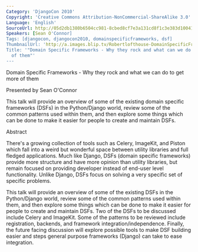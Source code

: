 ```yaml
---
Category: 'DjangoCon 2010'
Copyright: 'Creative Commons Attribution-NonCommercial-ShareAlike 3.0'
Language: 'English'
SourceUrl: http://05d2db1380b6504cc981-8cbed8cf7e3a131cd8f1c3e383d10041.r93.cf2.rackcdn.com/djangocon-2010/54_domain-specific-frameworks-why-they-rock-and-what-can-we-do-to-get-more-of-them.flv
Speakers: [Sean O'Connor]
Tags: [djangocon, djangocon2010, domainspecificframeworks, dsf]
ThumbnailUrl: 'http://a.images.blip.tv/Robertlofthouse-DomainSpecificFrameworksWhyTheyRockAndWhatCanWeDoTo103-637.jpg'
Title: '"Domain Specific Frameworks - Why they rock and what can we do to get more
  of them"'
---
```

Domain Specific Frameworks - Why they rock and what we can do to get more of
them

Presented by Sean O'Connor

This talk will provide an overview of some of the existing domain specific
frameworks (DSFs) in the Python/Django world, review some of the common
patterns used within them, and then explore some things which can be done to
make it easier for people to create and maintain DSFs.

Abstract

There's a growing collection of tools such as Celery, ImageKit, and Piston
which fall into a weird but wonderful space between utility libraries and full
fledged applications. Much like Django, DSFs (domain specific frameworks)
provide more structure and have more opinion than utility libraries, but
remain focused on providing developer instead of end-user level functionality.
Unlike Django, DSFs focus on solving a very specific set of specific problems.

This talk will provide an overview of some of the existing DSFs in the
Python/Django world, review some of the common patterns used within them, and
then explore some things which can be done to make it easier for people to
create and maintain DSFs. Two of the DSFs to be discussed include Celery and
ImageKit. Some of the patterns to be reviewed include registration, backends,
and framework integration/independence. Finally, the future facing discussion
will explore possible tools to make DSF building easier and steps general
purpose frameworks (Django) can take to ease integration.

